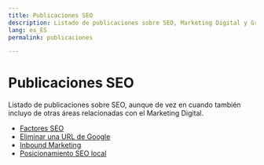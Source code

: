 ```yaml
---
title: Publicaciones SEO
description: Listado de publicaciones sobre SEO, Marketing Digital y Growth Hacking
lang: es_ES
permalink: publicaciones

---
```


# Publicaciones SEO

Listado de publicaciones sobre SEO, aunque de vez en cuando también incluyo de otras áreas relacionadas con el Marketing Digital.

- [Factores SEO](factores-seo)
- [Eliminar una URL de Google](eliminar-url-google)
- [Inbound Marketing](inbound-marketing)
- [Posicionamiento SEO local](posicionamiento-seo-local)

<!--stackedit_data:
eyJoaXN0b3J5IjpbLTg0NDI4NDg0MiwtMjg2ODQ5MjAyLDQxNT
M4NDc2OF19
-->